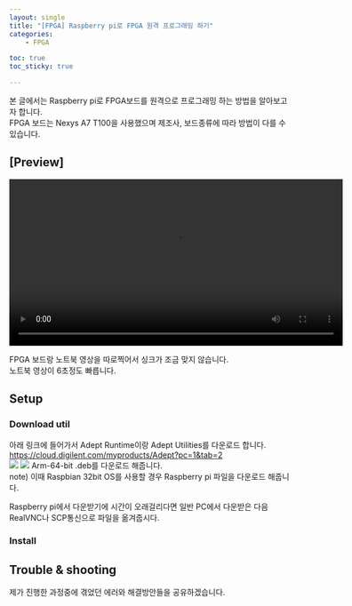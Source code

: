 ```yaml
---
layout: single
title: "[FPGA] Raspberry pi로 FPGA 원격 프로그래밍 하기"
categories: 
    - FPGA

toc: true
toc_sticky: true

---
```


본 글에서는 Raspberry pi로 FPGA보드를 원격으로 프로그래밍 하는 방법을 알아보고자 합니다.  
FPGA 보드는 Nexys A7 T100을 사용했으며 제조사, 보드종류에 따라 방법이 다를 수 있습니다.

## [Preview]

<video width="600" controls>
  <source src="\RPI_FPGARemoteTest.mp4" type="video/mp4">
  Your browser does not support the video tag.
</video>

FPGA 보드랑 노트북 영상을 따로찍어서 싱크가 조금 맞지 않습니다.  
노트북 영상이 6초정도 빠릅니다.  

## Setup
### Download util
아래 링크에 들어가서 Adept Runtime이랑 Adept Utilities를 다운로드 합니다.  
https://cloud.digilent.com/myproducts/Adept?pc=1&tab=2  
![](https://digilent.com/reference/_media/reference/test-and-measurement/guides/rpi_adept_download.png?w=700&tok=8fd4c8)
![](https://digilent.com/reference/_media/reference/test-and-measurement/guides/rpi_adept_download_2.png?w=600&tok=75ff80)
Arm-64-bit .deb를 다운로드 해줍니다.  
note) 이때 Raspbian 32bit OS를 사용할 경우 Raspberry pi 파일을 다운로드 해줍니다.  

Raspberry pi에서 다운받기에 시간이 오래걸리다면 일반 PC에서 다운받은 다음 RealVNC나 SCP통신으로 파일을 옮겨줍시다.  

### Install 


## 

## Trouble & shooting
제가 진행한 과정중에 겪었던 에러와 해결방안들을 공유하겠습니다.  
